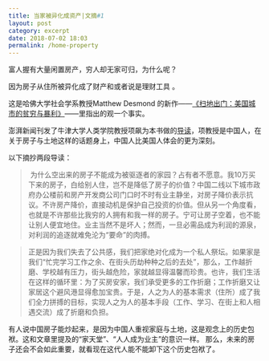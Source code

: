 ```yaml
---
title: 当家被异化成资产|文摘#1
layout: post
category: excerpt
date: 2018-07-02 18:03
permalink: /home-property
---
```


富人握有大量闲置房产，穷人却无家可归，为什么呢？

因为房子从住所被异化成了财产和或者说是理财工具 。

这是哈佛大学社会学系教授Matthew Desmond 的新作——[《扫地出门：美国城市的贫穷与暴利》](https://book.douban.com/subject/27156017/)——里指出的观一个事实。

澎湃新闻刊发了牛津大学人类学院教授项飙为本书做的[导读](https://www.thepaper.cn/newsDetail\_forward\_2233296)，项教授是中国人，在关于房子与土地这样的话题身上，中国人比美国人体会的更为深刻。

以下摘抄两段导读： 

>  为什么空出来的房子不能成为被驱逐者的家园？占有者不愿意。我10万买下来的房子，白给别人住，岂不是降低了房子的价值？中国二线以下城市政府办公楼前和房产开发商公司门口时不时有业主静坐，对房子降价表示抗议。不许房产降价，直接动机是保护自己投资的价值。但从另一个角度看，也就是不许那些比我穷的人拥有和我一样的房子。宁可让房子空着，也不能让别人便宜地住。业主当然不是坏人；然而，一旦必需品成为利润的源泉，对利润的追逐就难免沦为“要命”的肉搏。  

> 正是因为我们失去了公共感，我们把家绝对化成为一个私人祭坛。如果家是我们“忙完学习工作之余、在街头历劫种种之后的去处”，那么，工作越折磨、学校越有压力，街头越危险，家就越显得温馨而珍贵。也许，我们生活在这样的循环里：为了买房安家，我们承受更多的工作折磨；工作折磨又让家居这个避风港显得愈加宝贵。于是，人之为人的基本需求（住所）成了我们全力拼搏的目标，实现人之为人的基本手段（工作、学习、在街上和人相遇交流）成了折磨和负担。 

有人说中国房子能炒起来，是因为中国人重视家庭与土地，这是观念上的历史包袱。这和文章里提及的“家天堂”、“人人成为业主”的意识一样。 那么，未来的房子还会不会如此重要，就看现在这代人能不能卸下这个历史包袱了。
